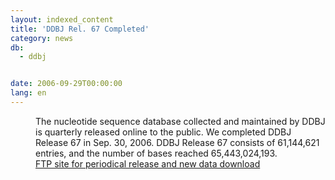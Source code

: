 ```yaml
---
layout: indexed_content
title: 'DDBJ Rel. 67 Completed'
category: news
db:
  - ddbj


date: 2006-09-29T00:00:00
lang: en
---
```


<dd>The nucleotide sequence database collected and maintained by DDBJ is quarterly released online to the public. We completed DDBJ Release 67 in Sep. 30, 2006. DDBJ Release 67 consists of 61,144,621 entries, and the number of bases reached 65,443,024,193.
<dd><a href="/services/index-e.html ">FTP site for periodical release and new data download</a></dd>
</dd>
